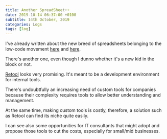 ```yaml
---
title: Another SpreadSheet++
date: 2019-10-14 06:37:00 +0100
subtitle: 14th October, 2019
categories: Logs
tags: [log]
---
```


I've already written about the new breed of spreadsheets belonging to the low-code movement [here](/log/the-rise-of-a-new-breed-of-spreadsheets) and [here](/log/fluidtable-the-modern-spreadsheet). 

There's another one, even though I dunno whether it's a new kid in the block or not. 

[Retool](https://retool.com/) looks very promising. It's meant to be a development environment for internal tools. 

There's undoubtfully an increasing need of custom tools for companies because their complexity requires tools to allow better understanding and management. 

At the same time, making custom tools is costly, therefore, a solution such as Retool can find its niche quite easily.

I can see also some opportunities for IT consultants that might adopt and propose those tools to cut the costs, especially for small/mid businesses.